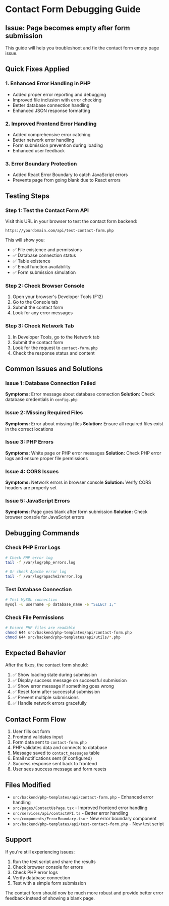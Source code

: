 # Contact Form Debugging Guide

## Issue: Page becomes empty after form submission

This guide will help you troubleshoot and fix the contact form empty page issue.

## Quick Fixes Applied

### 1. Enhanced Error Handling in PHP
- Added proper error reporting and debugging
- Improved file inclusion with error checking
- Better database connection handling
- Enhanced JSON response formatting

### 2. Improved Frontend Error Handling
- Added comprehensive error catching
- Better network error handling
- Form submission prevention during loading
- Enhanced user feedback

### 3. Error Boundary Protection
- Added React Error Boundary to catch JavaScript errors
- Prevents page from going blank due to React errors

## Testing Steps

### Step 1: Test the Contact Form API
Visit this URL in your browser to test the contact form backend:
```
https://yourdomain.com/api/test-contact-form.php
```

This will show you:
- ✅ File existence and permissions
- ✅ Database connection status
- ✅ Table existence
- ✅ Email function availability
- ✅ Form submission simulation

### Step 2: Check Browser Console
1. Open your browser's Developer Tools (F12)
2. Go to the Console tab
3. Submit the contact form
4. Look for any error messages

### Step 3: Check Network Tab
1. In Developer Tools, go to the Network tab
2. Submit the contact form
3. Look for the request to `contact-form.php`
4. Check the response status and content

## Common Issues and Solutions

### Issue 1: Database Connection Failed
**Symptoms:** Error message about database connection
**Solution:** Check database credentials in `config.php`

### Issue 2: Missing Required Files
**Symptoms:** Error about missing files
**Solution:** Ensure all required files exist in the correct locations

### Issue 3: PHP Errors
**Symptoms:** White page or PHP error messages
**Solution:** Check PHP error logs and ensure proper file permissions

### Issue 4: CORS Issues
**Symptoms:** Network errors in browser console
**Solution:** Verify CORS headers are properly set

### Issue 5: JavaScript Errors
**Symptoms:** Page goes blank after form submission
**Solution:** Check browser console for JavaScript errors

## Debugging Commands

### Check PHP Error Logs
```bash
# Check PHP error log
tail -f /var/log/php_errors.log

# Or check Apache error log
tail -f /var/log/apache2/error.log
```

### Test Database Connection
```bash
# Test MySQL connection
mysql -u username -p database_name -e "SELECT 1;"
```

### Check File Permissions
```bash
# Ensure PHP files are readable
chmod 644 src/backend/php-templates/api/contact-form.php
chmod 644 src/backend/php-templates/api/utils/*.php
```

## Expected Behavior

After the fixes, the contact form should:

1. ✅ Show loading state during submission
2. ✅ Display success message on successful submission
3. ✅ Show error message if something goes wrong
4. ✅ Reset form after successful submission
5. ✅ Prevent multiple submissions
6. ✅ Handle network errors gracefully

## Contact Form Flow

1. User fills out form
2. Frontend validates input
3. Form data sent to `contact-form.php`
4. PHP validates data and connects to database
5. Message saved to `contact_messages` table
6. Email notifications sent (if configured)
7. Success response sent back to frontend
8. User sees success message and form resets

## Files Modified

- `src/backend/php-templates/api/contact-form.php` - Enhanced error handling
- `src/pages/ContactUsPage.tsx` - Improved frontend error handling
- `src/services/api/contactAPI.ts` - Better error handling
- `src/components/ErrorBoundary.tsx` - New error boundary component
- `src/backend/php-templates/api/test-contact-form.php` - New test script

## Support

If you're still experiencing issues:

1. Run the test script and share the results
2. Check browser console for errors
3. Check PHP error logs
4. Verify database connection
5. Test with a simple form submission

The contact form should now be much more robust and provide better error feedback instead of showing a blank page.
